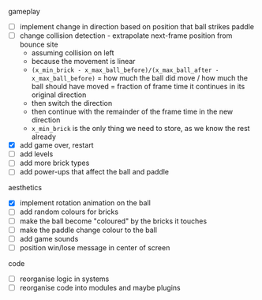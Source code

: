 gameplay
- [ ] implement change in direction based on position that ball strikes paddle
- [ ] change collision detection - extrapolate next-frame position from bounce site
  - assuming collision on left
  - because the movement is linear
  - `(x_min_brick - x_max_ball_before)/(x_max_ball_after - x_max_ball_before)` = 
    how much the ball did move / how much the ball should have moved = 
    fraction of frame time it continues in its original direction
  - then switch the direction
  - then continue with the remainder of the frame time in the new direction
  - `x_min_brick` is the only thing we need to store, as we know the rest already
- [x] add game over, restart
- [ ] add levels
- [ ] add more brick types
- [ ] add power-ups that affect the ball and paddle

aesthetics
- [x] implement rotation animation on the ball
- [ ] add random colours for bricks
- [ ] make the ball become "coloured" by the bricks it touches
- [ ] make the paddle change colour to the ball
- [ ] add game sounds
- [ ] position win/lose message in center of screen

code
- [ ] reorganise logic in systems
- [ ] reorganise code into modules and maybe plugins